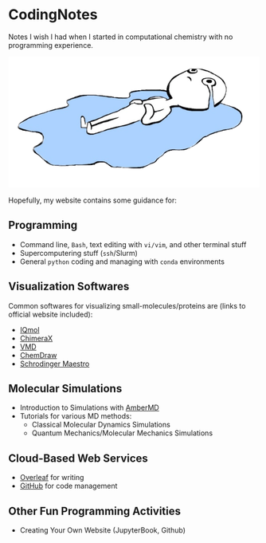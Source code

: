 # CodingNotes

Notes I wish I had when I started in computational chemistry with no programming experience.

![](_static/welcome.png)

Hopefully, my website contains some guidance for:

## Programming

- Command line, `Bash`, text editing with `vi/vim`, and other terminal stuff
- Supercomputering stuff (`ssh`/Slurm)
- General `python` coding and managing with `conda` environments

## Visualization Softwares

Common softwares for visualizing small-molecules/proteins are (links to official website included):

- [IQmol](http://iqmol.org)
- [ChimeraX](https://www.cgl.ucsf.edu/chimerax/) 
- [VMD]( https://www.ks.uiuc.edu/Research/vmd/)
- [ChemDraw](https://connect.revvitysignals.com/sitesubscription/Gallery.aspx)
- [Schrodinger Maestro](https://www.schrodinger.com/products/maestro)

## Molecular Simulations

- Introduction to Simulations with [AmberMD](http://ambermd.org)
- Tutorials for various MD methods:
    - Classical Molecular Dynamics Simulations
    - Quantum Mechanics/Molecular Mechanics Simulations

## Cloud-Based Web Services

- [Overleaf](https://www.overleaf.com) for writing
- [GitHub](https://github.com) for code management

## Other Fun Programming Activities

- Creating Your Own Website (JupyterBook, Github)



